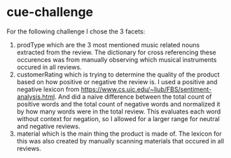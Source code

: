 # cue-challenge

For the following challenge I chose the 3 facets:

1. prodType which are the 3 most mentioned music related nouns extracted from the review.  The dictionary for cross referencing these occurences was from manually observing which musical instruments occured in all reviews.
2. customerRating which is trying to determine the quality of the product based on how positive or negative the review is.  I used a positive and negative lexicon from https://www.cs.uic.edu/~liub/FBS/sentiment-analysis.html.  And did a naive difference between the total count of positive words and the total count of negative words and normalized it by how many words were in the total review.  This evaluates each word without context for negation, so I allowed for a larger range for neutral and negative reviews.
3. material which is the main thing the product is made of.  The lexicon for this was also created by manually scanning materials that occured in all reviews.

